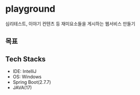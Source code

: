 # playground
심리테스트, 이야기 컨텐츠 등 재미요소들을 게시하는 웹서비스 만들기

## 목표


## Tech Stacks
- IDE: IntelliJ
- OS: Windows
- Spring Boot(2.7.7)
- JAVA(17)
